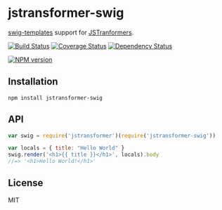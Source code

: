 # jstransformer-swig

[swig-templates](https://www.npmjs.com/package/swig-templates) support for [JSTranformers](https://github.com/jstransformers/jstransformer).

[![Build Status](https://img.shields.io/travis/jstransformers/jstransformer-swig/master.svg)](https://travis-ci.org/jstransformers/jstransformer-swig)
[![Coverage Status](https://img.shields.io/codecov/c/github/jstransformers/jstransformer-swig/master.svg)](https://codecov.io/gh/jstransformers/jstransformer-swig)
[![Dependency Status](https://img.shields.io/david/jstransformers/jstransformer-swig/master.svg)](http://david-dm.org/jstransformers/jstransformer-swig)

[![NPM version](https://img.shields.io/npm/v/jstransformer-swig.svg)](https://www.npmjs.org/package/jstransformer-swig)

## Installation

    npm install jstransformer-swig

## API

```js
var swig = require('jstransformer')(require('jstransformer-swig'))

var locals = { title: "Hello World" }
swig.render('<h1>{{ title }}</h1>', locals).body
//=> '<h1>Hello World!</h1>'
```

## License

MIT
